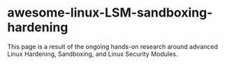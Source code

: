 # awesome-linux-LSM-sandboxing-hardening
This page is a result of the ongoing hands-on research around advanced Linux Hardening, Sandboxing, and Linux Security Modules.
